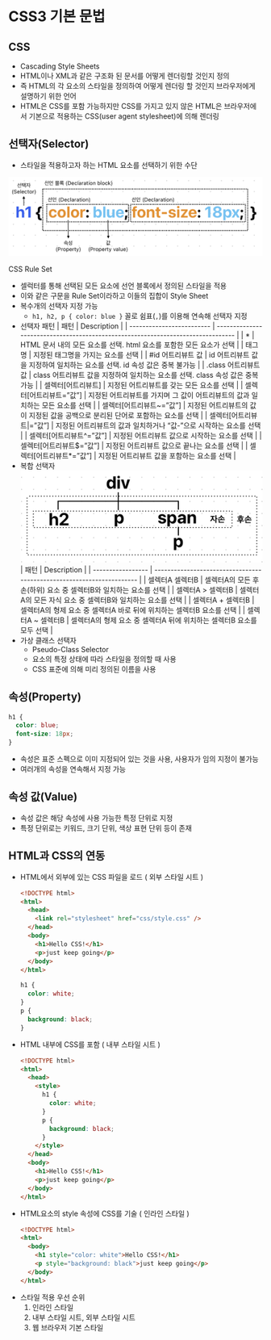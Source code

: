 # CSS3 기본 문법

## CSS

- Cascading Style Sheets
- HTML이나 XML과 같은 구조화 된 문서를 어떻게 렌더링할 것인지 정의
- 즉 HTML의 각 요소의 스타일을 정의하여 어떻게 렌더링 할 것인지 브라우저에게 설명하기 위한 언어
- HTML은 CSS를 포함 가능하지만 CSS를 가지고 있지 않은 HTML은 브라우저에서 기본으로 적용하는 CSS(user agent stylesheet)에 의해 렌더링

## 선택자(Selector)

- 스타일을 적용하고자 하는 HTML 요소를 선택하기 위한 수단

![CSS Rule Set](./image/CSS%EB%A3%B0%EC%85%8B.png)

CSS Rule Set

- 셀럭터를 통해 선택된 모든 요소에 선언 블록에서 정의된 스타일을 적용
- 이와 같은 구문을 Rule Set이라하고 이들의 집합이 Style Sheet
- 복수개의 선택자 지정 가능
  - `h1, h2, p { color: blue }` 꼴로 쉼표(`,`)를 이용해 연속해 선택자 지정
- 선택자 패턴
  | 패턴                      | Description                                                                      |
  | ------------------------- | -------------------------------------------------------------------------------- |
  | \*                        | HTML 문서 내의 모든 요소를 선택. html 요소를 포함한 모든 요소가 선택             |
  | 태그명                    | 지정된 태그명을 가지는 요소를 선택                                               |
  | #id 어트리뷰트 값         | id 어트리뷰트 값을 지정하여 일치하는 요소를 선택. id 속성 값은 중복 불가능       |
  | .class 어트리뷰트 값      | class 어트리뷰트 값을 지정하여 일치하는 요소를 선택. class 속성 값은 중복 가능   |
  | 셀렉터[어트리뷰트]        | 지정된 어트리뷰트를 갖는 모든 요소를 선택                                        |
  | 셀렉터[어트리뷰트=”값”]   | 지정된 어트리뷰트를 가지며 그 값이 어트리뷰트의 값과 일치하는 모든 요소를 선택   |
  | 셀렉터[어트리뷰트~=”값”]  | 지정된 어트리뷰트의 값이 지정된 값을 공백으로 분리된 단어로 포함하는 요소를 선택 |
  | 셀렉터[어트리뷰트\|=”값”] | 지정된 어트리뷰트의 값과 일치하거나 “값-”으로 시작하는 요소를 선택               |
  | 셀렉터[어트리뷰트^=”값”]  | 지정된 어트리뷰트 값으로 시작하는 요소를 선택                                    |
  | 셀렉터[어트리뷰트$=”값”]  | 지정된 어트리뷰트 값으로 끝나는 요소를 선택                                      |
  | 셀렉터[어트리뷰트*=”값”]  | 지정된 어트리뷰트 값을 포함하는 요소를 선택                                      |
- 복합 선택자
  ![CSS복합선택자](./image/CSS%EB%B3%B5%ED%95%A9%EC%85%80%EB%A0%89%ED%84%B0.png)
  | 패턴              | Description                                                           |
  | ----------------- | --------------------------------------------------------------------- |
  | 셀렉터A 셀렉터B   | 셀렉터A의 모든 후손(하위) 요소 중 셀렉터B와 일치하는 요소를 선택      |
  | 셀렉터A > 셀렉터B | 셀렉터A의 모든 자식 요소 중 셀렉터B와 일치하는 요소를 선택            |
  | 셀렉터A + 셀렉터B | 셀렉터A의 형제 요소 중 셀렉터A 바로 뒤에 위치하는 셀렉터B 요소를 선택 |
  | 셀렉터A ~ 셀렉터B | 셀렉터A의 형제 요소 중 셀렉터A 뒤에 위치하는 셀렉터B 요소를 모두 선택 |
- 가상 클래스 선택자
  - Pseudo-Class Selector
  - 요소의 특정 상태에 따라 스타일을 정의할 때 사용
  - CSS 표준에 의해 미리 정의된 이름을 사용

## 속성(Property)

```css
h1 {
  color: blue;
  font-size: 18px;
}
```

- 속성은 표준 스펙으로 이미 지정되어 있는 것을 사용, 사용자가 임의 지정이 불가능
- 여러개의 속성을 연속해서 지정 가능

## 속성 값(Value)

- 속성 값은 해당 속성에 사용 가능한 특정 단위로 지정
- 특정 단위로는 키워드, 크기 단위, 색상 표현 단위 등이 존재

## HTML과 CSS의 연동

- HTML에서 외부에 있는 CSS 파일을 로드 ( 외부 스타일 시트 )
  ```html
  <!DOCTYPE html>
  <html>
    <head>
      <link rel="stylesheet" href="css/style.css" />
    </head>
    <body>
      <h1>Hello CSS!</h1>
      <p>just keep going</p>
    </body>
  </html>
  ```
  ```css
  h1 {
    color: white;
  }
  p {
    background: black;
  }
  ```
- HTML 내부에 CSS를 포함 ( 내부 스타일 시트 )
  ```html
  <!DOCTYPE html>
  <html>
    <head>
      <style>
        h1 {
          color: white;
        }
        p {
          background: black;
        }
      </style>
    </head>
    <body>
      <h1>Hello CSS!</h1>
      <p>just keep going</p>
    </body>
  </html>
  ```
- HTML요소의 style 속성에 CSS를 기술 ( 인라인 스타일 )
  ```html
  <!DOCTYPE html>
  <html>
    <body>
      <h1 style="color: white">Hello CSS!</h1>
      <p style="background: black">just keep going</p>
    </body>
  </html>
  ```
- 스타일 적용 우선 순위
  1. 인라인 스타일
  2. 내부 스타일 시트, 외부 스타일 시트
  3. 웹 브라우저 기본 스타일
